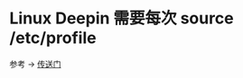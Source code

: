 # Linux Deepin 需要每次 source /etc/profile

参考 -> [传送门](https://www.cnblogs.com/ktddcn/p/11082803.html)



<comment/>